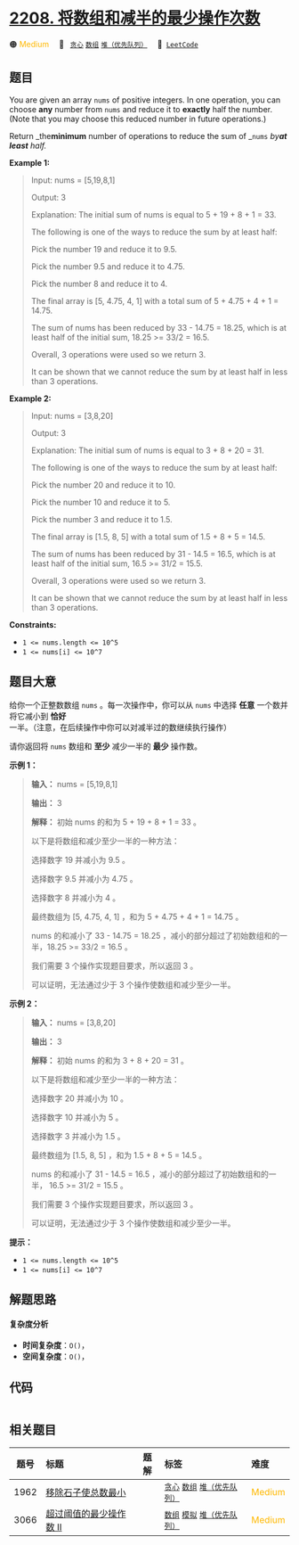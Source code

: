 # [2208. 将数组和减半的最少操作次数](https://leetcode.com/problems/minimum-operations-to-halve-array-sum)

🟠 <font color=#ffb800>Medium</font>&emsp; 🔖&ensp; [`贪心`](/tag/greedy.md) [`数组`](/tag/array.md) [`堆（优先队列）`](/tag/heap-priority-queue.md)&emsp; 🔗&ensp;[`LeetCode`](https://leetcode.com/problems/minimum-operations-to-halve-array-sum)

## 题目

You are given an array `nums` of positive integers. In one operation, you can
choose **any** number from `nums` and reduce it to **exactly** half the
number. (Note that you may choose this reduced number in future operations.)

Return _the**minimum** number of operations to reduce the sum of _`nums`
_by**at least** half._



**Example 1:**

> Input: nums = [5,19,8,1]
> 
> Output: 3
> 
> Explanation: The initial sum of nums is equal to 5 + 19 + 8 + 1 = 33.
> 
> The following is one of the ways to reduce the sum by at least half:
> 
> Pick the number 19 and reduce it to 9.5.
> 
> Pick the number 9.5 and reduce it to 4.75.
> 
> Pick the number 8 and reduce it to 4.
> 
> The final array is [5, 4.75, 4, 1] with a total sum of 5 + 4.75 + 4 + 1 = 14.75. 
> 
> The sum of nums has been reduced by 33 - 14.75 = 18.25, which is at least half of the initial sum, 18.25 >= 33/2 = 16.5.
> 
> Overall, 3 operations were used so we return 3.
> 
> It can be shown that we cannot reduce the sum by at least half in less than 3 operations.

**Example 2:**

> Input: nums = [3,8,20]
> 
> Output: 3
> 
> Explanation: The initial sum of nums is equal to 3 + 8 + 20 = 31.
> 
> The following is one of the ways to reduce the sum by at least half:
> 
> Pick the number 20 and reduce it to 10.
> 
> Pick the number 10 and reduce it to 5.
> 
> Pick the number 3 and reduce it to 1.5.
> 
> The final array is [1.5, 8, 5] with a total sum of 1.5 + 8 + 5 = 14.5. 
> 
> The sum of nums has been reduced by 31 - 14.5 = 16.5, which is at least half of the initial sum, 16.5 >= 31/2 = 15.5.
> 
> Overall, 3 operations were used so we return 3.
> 
> It can be shown that we cannot reduce the sum by at least half in less than 3 operations.

**Constraints:**

  * `1 <= nums.length <= 10^5`
  * `1 <= nums[i] <= 10^7`


## 题目大意

给你一个正整数数组 `nums` 。每一次操作中，你可以从 `nums` 中选择 **任意**  一个数并将它减小到 **恰好**
一半。（注意，在后续操作中你可以对减半过的数继续执行操作）

请你返回将 `nums` 数组和 **至少**  减少一半的 **最少**  操作数。



**示例 1：**

> 
> 
> 
> 
> 
> **输入：** nums = [5,19,8,1]
> 
> **输出：** 3
> 
> **解释：** 初始 nums 的和为 5 + 19 + 8 + 1 = 33 。
> 
> 以下是将数组和减少至少一半的一种方法：
> 
> 选择数字 19 并减小为 9.5 。
> 
> 选择数字 9.5 并减小为 4.75 。
> 
> 选择数字 8 并减小为 4 。
> 
> 最终数组为 [5, 4.75, 4, 1] ，和为 5 + 4.75 + 4 + 1 = 14.75 。
> 
> nums 的和减小了 33 - 14.75 = 18.25 ，减小的部分超过了初始数组和的一半，18.25 >= 33/2 = 16.5 。
> 
> 我们需要 3 个操作实现题目要求，所以返回 3 。
> 
> 可以证明，无法通过少于 3 个操作使数组和减少至少一半。
> 
> 

**示例 2：**

> 
> 
> 
> 
> 
> **输入：** nums = [3,8,20]
> 
> **输出：** 3
> 
> **解释：** 初始 nums 的和为 3 + 8 + 20 = 31 。
> 
> 以下是将数组和减少至少一半的一种方法：
> 
> 选择数字 20 并减小为 10 。
> 
> 选择数字 10 并减小为 5 。
> 
> 选择数字 3 并减小为 1.5 。
> 
> 最终数组为 [1.5, 8, 5] ，和为 1.5 + 8 + 5 = 14.5 。
> 
> nums 的和减小了 31 - 14.5 = 16.5 ，减小的部分超过了初始数组和的一半， 16.5 >= 31/2 = 15.5 。
> 
> 我们需要 3 个操作实现题目要求，所以返回 3 。
> 
> 可以证明，无法通过少于 3 个操作使数组和减少至少一半。
> 
> 



**提示：**

  * `1 <= nums.length <= 10^5`
  * `1 <= nums[i] <= 10^7`


## 解题思路

#### 复杂度分析

- **时间复杂度**：`O()`，
- **空间复杂度**：`O()`，

## 代码

```javascript

```

## 相关题目

<!-- prettier-ignore -->
| 题号 | 标题 | 题解 | 标签 | 难度 |
| :------: | :------ | :------: | :------ | :------ |
| 1962 | [移除石子使总数最小](https://leetcode.com/problems/remove-stones-to-minimize-the-total) |  |  [`贪心`](/tag/greedy.md) [`数组`](/tag/array.md) [`堆（优先队列）`](/tag/heap-priority-queue.md) | <font color=#ffb800>Medium</font> |
| 3066 | [超过阈值的最少操作数 II](https://leetcode.com/problems/minimum-operations-to-exceed-threshold-value-ii) |  |  [`数组`](/tag/array.md) [`模拟`](/tag/simulation.md) [`堆（优先队列）`](/tag/heap-priority-queue.md) | <font color=#ffb800>Medium</font> |